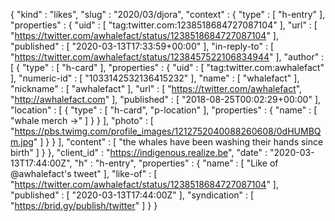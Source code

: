 {
  "kind" : "likes",
  "slug" : "2020/03/djora",
  "context" : {
    "type" : [ "h-entry" ],
    "properties" : {
      "uid" : [ "tag:twitter.com:1238518684727087104" ],
      "url" : [ "https://twitter.com/awhalefact/status/1238518684727087104" ],
      "published" : [ "2020-03-13T17:33:59+00:00" ],
      "in-reply-to" : [ "https://twitter.com/awhalefact/status/1238457522106834944" ],
      "author" : [ {
        "type" : [ "h-card" ],
        "properties" : {
          "uid" : [ "tag:twitter.com:awhalefact" ],
          "numeric-id" : [ "1033142532136415232" ],
          "name" : [ "whalefact" ],
          "nickname" : [ "awhalefact" ],
          "url" : [ "https://twitter.com/awhalefact", "http://awhalefact.com" ],
          "published" : [ "2018-08-25T00:02:29+00:00" ],
          "location" : [ {
            "type" : [ "h-card", "p-location" ],
            "properties" : {
              "name" : [ "whale merch →" ]
            }
          } ],
          "photo" : [ "https://pbs.twimg.com/profile_images/1212752040088260608/0dHUMBQm.jpg" ]
        }
      } ],
      "content" : [ "the whales have been washing their hands since birth" ]
    }
  },
  "client_id" : "https://indigenous.realize.be",
  "date" : "2020-03-13T17:44:00Z",
  "h" : "h-entry",
  "properties" : {
    "name" : [ "Like of @awhalefact's tweet" ],
    "like-of" : [ "https://twitter.com/awhalefact/status/1238518684727087104" ],
    "published" : [ "2020-03-13T17:44:00Z" ],
    "syndication" : [ "https://brid.gy/publish/twitter" ]
  }
}
